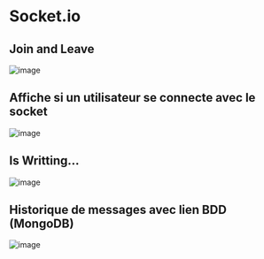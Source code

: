 # Socket.io
## Join and Leave 
![image](https://github.com/A1oneeee/Socket.io/assets/116378179/87e45ac4-e0b3-4f4d-9f51-01107f632472)

## Affiche si un utilisateur se connecte avec le socket
![image](https://github.com/A1oneeee/Socket.io/assets/116378179/459ac45b-8f7f-49dc-89d7-a4939a36566f)

## Is Writting...
![image](https://github.com/A1oneeee/Socket.io/assets/116378179/424e255e-2de2-4bf3-aa85-42889b59fa16)

## Historique de messages avec lien BDD (MongoDB)
![image](https://github.com/A1oneeee/Socket.io/assets/116378179/73f43f1a-36e5-43c0-ad75-59350c9884a3)
